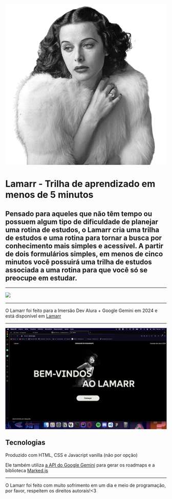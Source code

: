 <div align="center">
  <img src="imgs/hedy.png"/>
</div>
<h1> Lamarr - Trilha de aprendizado em menos de 5 minutos </h1>
<h2> Pensado para aqueles que não têm tempo ou possuem algum tipo de dificuldade de planejar uma rotina de estudos,
  o Lamarr cria uma trilha de estudos e uma rotina para tornar a busca por conhecimento mais simples e acessível. A partir de dois formulários simples,
  em menos de cinco minutos você possuirá uma trilha de estudos associada a uma rotina para que você só se preocupe em estudar.
</h2>
<hr>
<p align="left">
  <a href="https://skillicons.dev">
    <img src="https://skillicons.dev/icons?i=javascript,git,css,html" />
  </a>
</p>
<hr>
<p> O Lamarr foi feito para a Imersão Dev Alura + Google Gemini em 2024 e está disponível em <a href="https://lamarr.vercel.app">Lamarr</a></p>
<hr>
<img align="center" src="imgs/captura-lamarr.png"/>
<h2> Tecnologias</h2>
<p> Produzido com HTML, CSS e Javacript vanilla (não por opção)</p>
<p> Ele também utiliza <a href="https://ai.google.dev"> a API do Google Gemini</a> para gerar os roadmaps e a biblioteca <a href="https://ai.google.dev">Marked.js</a> </p>
<hr>
<p> O Lamarr foi feito com muito sofrimento em um dia e meio de programação, por favor, respeitem os direitos autorais!<3</p>
